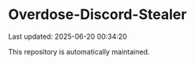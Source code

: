 # Overdose-Discord-Stealer

Last updated: 2025-06-20 00:34:20

This repository is automatically maintained.
